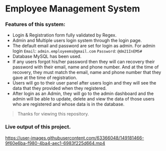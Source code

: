 # Employee Management System

### Features of this system: 

- Login & Registration form fully validated by Regex. 
- Admin and Multiple users login system through the login page.
- The default email and password are set for login as admin. For admin login `Email`: `admin.employeems@gmail.com` `Password`: `@dm21InEMS#`
- Database MySQL has been used.
- If any users forgot his/her password then they will can recovery their password with their email, name and phone number. And at the time of recovery, they must match the email, name and phone number that they gave at the time of registration.
- Users will go to their user panel after users login and they will see the data that they provided when they registered.
- After login as an Admin, they will go to the admin dashboard and the admin will be able to update, delete and view the data of those users who are registered and whose data is in the database.

> Thanks for viewing this repository.

### Live output of this project.
https://user-images.githubusercontent.com/63366048/149181466-9f60e6ba-f980-4ba4-aec1-6983f225d664.mp4

